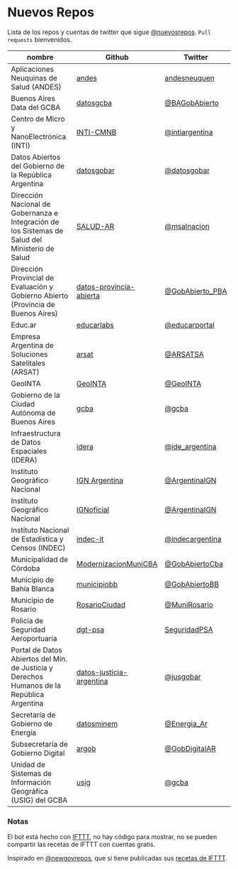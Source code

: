 # Nuevos Repos

Lista de los repos y cuentas de twitter que sigue [@nuevosrepos](https://twitter.com/nuevosrepos).
`Pull requests` bienvenidos.


|nombre|Github|Twitter|
|------|------|-------|
|Aplicaciones Neuquinas de Salud (ANDES)|[andes](https://github.com/andes)|[andesneuquen](https://twitter.com/andesneuquen)|
|Buenos Aires Data del GCBA|[datosgcba](https://github.com/datosgcba)|[@BAGobAbierto](https://twitter.com/BAGobAbierto)|
|Centro de Micro y NanoElectrónica (INTI)|[INTI-CMNB](https://github.com/INTI-CMNB)|[@intiargentina](https://twitter.com/intiargentina)|
|Datos Abiertos del Gobierno de la República Argentina|[datosgobar](https://github.com/datosgobar)|[@datosgobar](https://twitter.com/datosgobar)|
|Dirección Nacional de Gobernanza e Integración de los Sistemas de Salud del Ministerio de Salud|[SALUD-AR](https://github.com/SALUD-AR)|[@msalnacion](https://twitter.com/msalnacion)|
|Dirección Provincial de Evaluación y Gobierno Abierto (Provincia de Buenos Aires)|[datos-provincia-abierta](https://github.com/datos-provincia-abierta)|[@GobAbierto_PBA](https://twitter.com/GobAbierto_PBA)|
|Educ.ar|[educarlabs](https://github.com/educarlabs)|[@educarportal](https://twitter.com/educarportal)|
|Empresa Argentina de Soluciones Satelitales (ARSAT)|[arsat](https://github.com/arsat)|[@ARSATSA](https://twitter.com/ARSATSA)|
|GeoINTA|[GeoINTA](https://github.com/GeoINTA)|[@GeoINTA](https://twitter.com/GeoINTA)|
|Gobierno de la Ciudad Autónoma de Buenos Aires|[gcba](https://github.com/gcba)|[@gcba](https://twitter.com/gcba)|
|Infraestructura de Datos Espaciales (IDERA)|[idera](https://github.com/idera)|[@ide_argentina](https://twitter.com/ide_argentina)|
|Instituto Geográfico Nacional|[IGN Argentina](https://github.com/ign-argentina)|[@ArgentinaIGN](https://twitter.com/ArgentinaIGN)|
|Instituto Geográfico Nacional|[IGNoficial](https://github.com/IGNoficial)|[@ArgentinaIGN](https://twitter.com/ArgentinaIGN)|
|Instituto Nacional de Estadística y Censos (INDEC)|[indec-it](https://github.com/indec-it)|[@indecargentina](https://twitter.com/indecargentina)|
|Municipalidad de Córdoba|[ModernizacionMuniCBA](https://github.com/ModernizacionMuniCBA)|[@GobAbiertoCba](https://twitter.com/GobAbiertoCba)|
|Municipio de Bahía Blanca|[municipiobb](https://github.com/municipiobb)|[@GobAbiertoBB](https://twitter.com/GobAbiertoBB)|
|Municipio de Rosario|[RosarioCiudad](https://github.com/RosarioCiudad)|[@MuniRosario](https://twitter.com/MuniRosario)|
|Policía de Seguridad Aeroportuaria|[dgt-psa](https://github.com/dgt-psa)|[SeguridadPSA](https://twitter.com/SeguridadPSA)|
|Portal de Datos Abiertos del Min. de Justicia y Derechos Humanos de la República Argentina|[datos-justicia-argentina](https://github.com/datos-justicia-argentina)|[@jusgobar](https://twitter.com/jusgobar)|
|Secretaría de Gobierno de Energía|[datosminem](https://github.com/minem)|[@Energia_Ar](https://twitter.com/Energia_Ar)|
|Subsecretaría de Gobierno Digital|[argob](https://github.com/argob)|[@GobDigitalAR](https://twitter.com/GobDigitalAR)|
|Unidad de Sistemas de Información Geográfica (USIG) del GCBA|[usig](https://github.com/usig)|[@gcba](https://twitter.com/gcba)|

### Notas

El bot está hecho con [IFTTT](https://ifttt.com), no hay código para mostrar, no se pueden compartir las recetas de IFTTT con cuentas gratis.

Inspirado en [@newgovrepos](https://twitter.com/newgovrepos), que si tiene publicadas sus [recetas de IFTTT](https://ifttt.com/p/newgovrepos/shared).
